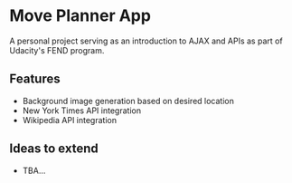 # Move Planner App

A personal project serving as an introduction to AJAX and APIs as part of Udacity's FEND program.

## Features

- Background image generation based on desired location
- New York Times API integration
- Wikipedia API integration

## Ideas to extend

- TBA...